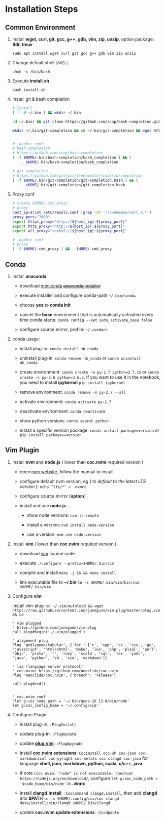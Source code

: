 # Installation Steps

## Common Environment
1. Install **wget, curl, git, gcc, g++, gdb, vim, zip, unzip**, option package: **tldr, tmux**

    `sudo apt install wget curl git gcc g++ gdb vim zip unzip`

2. Change default shell `$SHELL`
    
    `chsh -s /bin/bash`

3. Execute **install.sh**

    `bash install.sh`

4. Install git & bash completion
    ```bash
    # install
    [ ! -d ~/.bin ] && mkdir ~/.bin
    
    cd ~/.bin/ && git clone https://github.com/scop/bash-completion.git && cd -

    mkdir ~/.bin/git-completion && cd ~/.bin/git-completion && wget https://raw.githubusercontent.com/git/git/master/contrib/completion/git-completion.bash && cd -


    # .bashrc conf
    # bash completion
    # https://github.com/scop/bash-completion
    [ -f $HOME/.bin/bash-completion/bash_completion ] && \
        . $HOME/.bin/bash-completion/bash_completion
    
    # git completion
    # https://github.com/git/git/tree/master/contrib/completion
    [ -f $HOME/.bin/git-completion/git-completion.bash ] && \
        . $HOME/.bin/git-completion/git-completion.bash
    ```

5. Proxy conf
    ```bash
    # create $HOME/.cmd_proxy
    # proxy
    host_ip=$(cat /etc/resolv.conf |grep -oP '(?<=nameserver\ ).*')
    proxy_port="7890"
    export https_proxy="http://${host_ip}:${proxy_port}"
    export http_proxy="http://${host_ip}:${proxy_port}"
    export all_proxy="socks5://${host_ip}:${proxy_port}"

    # .bashrc conf
    # proxy
    [ -f $HOME/.cmd_proxy ] && . $HOME/.cmd_proxy
    ```

## Conda
1. Install **anaconda**

    * download [miniconda](https://docs.conda.io/projects/miniconda) ~~[anaconda installer](https://www.anaconda.com/products/individual#Downloads)~~

    * execute installer and configure conda-path `~/.bin/conda`.

    * choose **yes** to **conda init**

    * cancel the **base** environment that is automatically activated every time conda starts: `conda config --set auto_activate_base false`

    * configure source mirror, profile: `~/.condarc`

2. conda usage:

    * install plug-in: `conda install nb_conda`

    * uninstall plug-in: `conda remove nb_conda` or `conda uninstall nb_conda`

    * create environment: `conda create -n py-2.7 python=2.7.15` or `conda create -n py-3.6 python=3.6.5`. If you want to use it in the notebook, you need to install **ipykernel** `pip install ipykernel`

    * remove environment: `conda remove -n py-2.7 --all`

    * activate environment: `conda activate py-2.7`

    * deactivate environment: `conda deactivate`

    * show python versions: `conda search python`

    * install a specific version package: `conda install package=version` or `pip install package==version`

## Vim Plugin
1. Install **nvm** and **node.js** ( lower than **coc.nvim** required version )

    * open [nvm website](https://github.com/nvm-sh/nvm), follow the manual to install

    * configure default nvm version, eg ( *to default to the latest LTS version* ): `echo "lts/*" > .nvmrc`

    * configure source mirror [**option**]

    * install and use **node.js**

        * show node versions: `nvm ls-remote`

        * install a version: `nvm install node-version`

        * use a version: `nvm use node-version`

2. Install **vim** ( lower than **coc.nvim** required version )

    * download [vim](https://www.vim.org) source code

    * execute `./configure --prefix=$HOME/.bin/vim`

    * compile and install `make -j 16 && make install`

    * link executable file to **~/.bin** `ln -s $HOME/.bin/vim/bin/vim $HOME/.bin/vim`

3. Configure **vim**

    install vim-plug: `cd ~/.vim/autoload && wget https://raw.githubusercontent.com/junegunn/vim-plug/master/plug.vim && cd -`

    ```
    " vim plugged
    " https://github.com/junegunn/vim-plug
    call plug#begin('~/.vim/plugged')

    " alignment plug
    Plug 'godlygeek/tabular', {'for': ['c', 'cpp', 'cs', 'css', 'go', 'javascript', 'html/xhtml', 'make', 'lua', 'php', 'plsql', 'perl', 'objc', 'proto', 'r', 'ruby', 'scala', 'sql', 'tex', 'yaml', 'java', 'python', 'sh', 'vim', 'markdown']}

    " lsp (language server protocol)
    " coc.nvim: https://github.com/neoclide/coc.nvim
    Plug 'neoclide/coc.nvim', {'branch': 'release'}

    call plug#end()


    " coc.nvim conf
    "let g:coc_node_path = '~/.bin/node-16.13.0/bin/node'
    let g:coc_config_home = '~/.config/vim'
    ```

4. Configure Plugin

    * install plug-in: `:PlugInstall`

    * update plug-in: `:PlugUpdate`

    * update **[plug.vim](https://github.com/junegunn/vim-plug)**: `:PlugUpgrade`

    * install **[coc.nvim](https://github.com/neoclide/coc.nvim) extensions**: `CocInstall coc-sh coc-json coc-markdownlint coc-pyright coc-metals coc-clangd coc-java` for language **shell, json, markdown, python, scala, c/c++, java**

    * if note `[coc.nvim] "node" is not executable, checkout https://nodejs.org/en/download/`, configure `let g:coc_node_path = '$node_home/bin/node'` in **.vimrc**

    * install **clangd.install**: `:CocCommand clangd.install`, then add **clangd** into **$PATH** `ln -s $HOME/.config/coc/coc-clangd-data/install/bin/clangd $HOME/.bin/clangd`

    * update **coc.nvim update extensions**: `:CocUpdate`
